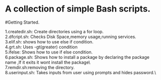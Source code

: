 # A collection of simple Bash scripts.

#Getting Started. 

1.createdir.sh: Create directories using a for loop.\
2.dfcript.sh: Checks Disk Space,memory usage,running services.\
3.elif.sh: shows how to use else if condition.\
4.grt.sh: Uses -gt(greater) condition\
5.ifelse: Shows how to use if else condition.\
6.package.sh: Shows how to install a package by declaring the package name ,If it exits it wont install the package\  
7.remdir.sh:removing the directory.\
8.userinput.sh: Takes inputs from user using prompts and hides password.\
